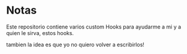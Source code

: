 # Notas

Este repositorio contiene varios custom Hooks para ayudarme a mi y a quien le sirva, estos hooks.

tambien la idea es que yo no quiero volver a escribirlos!
